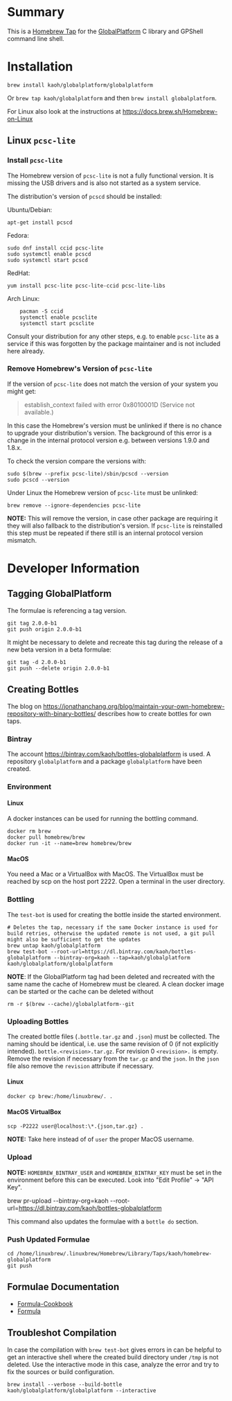 # Summary

This is a [Homebrew Tap](https://docs.brew.sh/Taps) for the [GlobalPlatform](https://github.com/kaoh/globalplatform) C library and GPShell command line shell.

# Installation

`brew install kaoh/globalplatform/globalplatform`

Or `brew tap kaoh/globalplatform` and then `brew install globalplatform`.

For Linux also look at the instructions at https://docs.brew.sh/Homebrew-on-Linux

## Linux `pcsc-lite`

### Install `pcsc-lite`

The Homebrew version of `pcsc-lite` is not a fully functional version. It is missing the USB drivers and is also not started as a system service.

The distribution's version of `pcscd` should be installed:

Ubuntu/Debian:

    apt-get install pcscd

Fedora:

    sudo dnf install ccid pcsc-lite
    sudo systemctl enable pcscd
    sudo systemctl start pcscd

RedHat:

    yum install pcsc-lite pcsc-lite-ccid pcsc-lite-libs

Arch Linux:

        pacman -S ccid    
        systemctl enable pcsclite
        systemctl start pcsclite

Consult your distribution for any other steps, e.g. to enable `pcsc-lite` as a service if this was forgotten by the package maintainer and is not included here already.

### Remove Homebrew's Version of `pcsc-lite`

If the version of `pcsc-lite` does not match the version of your system you might
get:

> establish_context failed with error 0x8010001D (Service not available.)

In this case the Homebrew's version must be unlinked if there is no chance to upgrade your distribution's version. The background of this error is a change in the internal protocol version e.g. between versions 1.9.0 and 1.8.x.

To check the version compare the versions with:

~~~
sudo $(brew --prefix pcsc-lite)/sbin/pcscd --version
sudo pcscd --version
~~~

Under Linux the Homebrew version of `pcsc-lite` must be unlinked:

    brew remove --ignore-dependencies pcsc-lite

__NOTE:__ This will remove the version, in case other package are requiring it they will also fallback to the distribution's version. If `pcsc-lite` is reinstalled this step must be repeated if there still is an internal protocol version mismatch.

# Developer Information

## Tagging GlobalPlatform

The formulae is referencing a tag version.

~~~
git tag 2.0.0-b1
git push origin 2.0.0-b1
~~~

It might be necessary to delete and recreate this tag during the release of a new beta version in a beta formulae:

~~~
git tag -d 2.0.0-b1
git push --delete origin 2.0.0-b1
~~~  

## Creating Bottles

The blog on https://jonathanchang.org/blog/maintain-your-own-homebrew-repository-with-binary-bottles/ describes how to create bottles for own taps.

### Bintray

The account https://bintray.com/kaoh/bottles-globalplatform is used. A repository `globalplatform` and a package `globalplatform` have been created.

### Environment

#### Linux

A docker instances can be used for running the bottling command.

~~~
docker rm brew
docker pull homebrew/brew
docker run -it --name=brew homebrew/brew
~~~

#### MacOS

You need a Mac or a VirtualBox with MacOS. The VirtualBox must be reached by scp on the host port 2222. Open a terminal in the user directory.

### Bottling

The `test-bot` is used for creating the bottle inside the started environment.

~~~
# Deletes the tap, necessary if the same Docker instance is used for build retries, otherwise the updated remote is not used, a git pull might also be sufficient to get the updates
brew untap kaoh/globalplatform
brew test-bot --root-url=https://dl.bintray.com/kaoh/bottles-globalplatform --bintray-org=kaoh --tap=kaoh/globalplatform kaoh/globalplatform/globalplatform
~~~

__NOTE__: If the GlobalPlatform tag had been deleted and recreated with the same name the cache of Homebrew must be cleared. A clean docker image can be started or the cache can be deleted without

    rm -r $(brew --cache)/globalplatform--git

### Uploading Bottles

The created bottle files (`.bottle.tar.gz` and `.json`)  must be collected. The naming should be identical, i.e. use the same revision of 0 (if not explicitly intended). `bottle.<revision>.tar.gz`. For revision 0 `<revision>.` is empty. Remove the revision if necessary from the `tar.gz` and the `json`.  In the `json` file also remove the `revision` attribute if necessary.

#### Linux

    docker cp brew:/home/linuxbrew/. .

#### MacOS VirtualBox

    scp -P2222 user@localhost:\*.{json,tar.gz} .

__NOTE:__ Take here instead of of `user` the proper MacOS username.

### Upload

__NOTE:__ `HOMEBREW_BINTRAY_USER` and `HOMEBREW_BINTRAY_KEY` must be set in the environment before this can be executed. Look into "Edit Profile" ->  "API Key".

   brew pr-upload --bintray-org=kaoh --root-url=https://dl.bintray.com/kaoh/bottles-globalplatform

This command also updates the formulae with a `bottle do` section.

### Push Updated Formulae

```
cd /home/linuxbrew/.linuxbrew/Homebrew/Library/Taps/kaoh/homebrew-globalplatform
git push
```

## Formulae Documentation

* [Formula-Cookbook](https://docs.brew.sh/Formula-Cookbook)
* [Formula](https://rubydoc.brew.sh/Formula)

## Troubleshot Compilation

In case the compilation with `brew test-bot` gives errors in can be helpful to get an interactive shell where the
created build directory under `/tmp` is not deleted. Use the interactive mode in this case, analyze the error and try to fix the sources or build configuration.

    brew install --verbose --build-bottle kaoh/globalplatform/globalplatform --interactive
